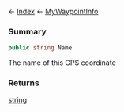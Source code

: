 ← [Index](Api-Index) ← [MyWaypointInfo](Sandbox.ModAPI.Ingame.MyWaypointInfo)

### Summary

```csharp
public string Name
```

The name of this GPS coordinate

### Returns

[string](https://docs.microsoft.com/en-us/dotnet/api/system.string?view=netframework-4.6)

